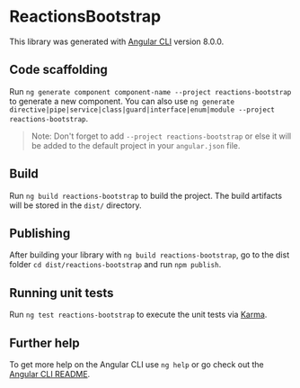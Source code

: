 # ReactionsBootstrap

This library was generated with [Angular CLI](https://github.com/angular/angular-cli) version 8.0.0.

## Code scaffolding

Run `ng generate component component-name --project reactions-bootstrap` to generate a new component. You can also use `ng generate directive|pipe|service|class|guard|interface|enum|module --project reactions-bootstrap`.
> Note: Don't forget to add `--project reactions-bootstrap` or else it will be added to the default project in your `angular.json` file. 

## Build

Run `ng build reactions-bootstrap` to build the project. The build artifacts will be stored in the `dist/` directory.

## Publishing

After building your library with `ng build reactions-bootstrap`, go to the dist folder `cd dist/reactions-bootstrap` and run `npm publish`.

## Running unit tests

Run `ng test reactions-bootstrap` to execute the unit tests via [Karma](https://karma-runner.github.io).

## Further help

To get more help on the Angular CLI use `ng help` or go check out the [Angular CLI README](https://github.com/angular/angular-cli/blob/master/README.md).
